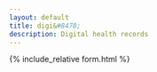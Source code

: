 ```yaml
---
layout: default
title: digi&#8478;
description: Digital health records
---
```

{% include_relative form.html %}
<script>
var id = prompt("Please enter your id:","");
if (id != "" || id != null){
 var pass = prompt("Please enter your password:","");
}
if (pass != "" || pass != null){
 var url = "https://script.google.com/macros/s/AKfycbwfHSn8ysX_yhbNIx_FHtqwJhH1pqML_0fZ9QV65gjSbOOw2Wo/exec?callback=loadData&id="+ id +"&pass="+ pass;
// Make an AJAX call to Google Script
jQuery.ajax({
crossDomain: true,
url: url,
method: "GET",
dataType: "jsonp"
});
 }
 
function otherSignedInStuff(googleUser){
var profile = googleUser.getBasicProfile();
//$('#userMail').text(profile.getEmail());
 M.toast({html: 'Hi '+profile.getName()});
}

function loadData(e) {
if (e == "Password Wrong")
$("#main_content").html("User id/ password mismatch. Contact support if problem persisting.");

try {
//==================header
//institiute
doc.setTextColor(c0);
doc.setFont("times", "bold");
doc.setFontSize(f4);
doc.text(e[0], 203, 15, null, null, "right");
doc.setFont("times", "normal");
//consultant
doc.setFontSize(f3);
doc.text(e[1],203, 25, null, null, "right");
//degree
doc.setFontSize(f0);
doc.text(e[2], 203, 30, null, null, "right");
//post
doc.setFontSize(f2);
doc.text(e[4], 203, 35, null, null, "right");
//address
doc.setFontSize(f0);
doc.text(e[5]+"\n"+e[6]+", "+ e[7], 203, 42, null, null, "right");
//===============footer
doc.setFont("times", "normal");
doc.text(e[1],203, 285, null, null, "right");
doc.setFontSize(f0-3);
doc.text(e[3],203, 290, null, null, "right");

$('form').show();
}catch(err){
$("#main_content").html(err);
 }
}
</script>
